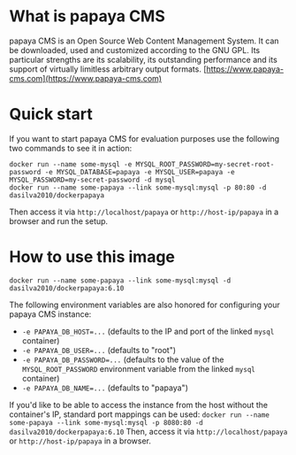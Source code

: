 # What is papaya CMS
papaya CMS is an Open Source Web Content Management System. It can be downloaded, used and customized according to the GNU GPL.
Its particular strengths are its scalability, its outstanding performance and its support of virtually limitless arbitrary output formats. [https://www.papaya-cms.com](https://www.papaya-cms.com)

# Quick start
If you want to start papaya CMS for evaluation purposes use the following two commands to see it in action:

```
docker run --name some-mysql -e MYSQL_ROOT_PASSWORD=my-secret-root-password -e MYSQL_DATABASE=papaya -e MYSQL_USER=papaya -e MYSQL_PASSWORD=my-secret-password -d mysql
docker run --name some-papaya --link some-mysql:mysql -p 80:80 -d dasilva2010/dockerpapaya
```

Then access it via `http://localhost/papaya` or `http://host-ip/papaya` in a browser and run the setup.

# How to use this image
```docker run --name some-papaya --link some-mysql:mysql -d dasilva2010/dockerpapaya:6.10```

The following environment variables are also honored for configuring your papaya CMS instance:

* `-e PAPAYA_DB_HOST=...` (defaults to the IP and port of the linked `mysql` container)
* `-e PAPAYA_DB_USER=...` (defaults to "root")
* `-e PAPAYA_DB_PASSWORD=...` (defaults to the value of the `MYSQL_ROOT_PASSWORD` environment variable from the linked `mysql` container)
* `-e PAPAYA_DB_NAME=...` (defaults to "papaya")

If you'd like to be able to access the instance from the host without the container's IP, standard port mappings can be used:
```docker run --name some-papaya --link some-mysql:mysql -p 8080:80 -d dasilva2010/dockerpapaya:6.10```
Then, access it via `http://localhost/papaya` or `http://host-ip/papaya` in a browser.
